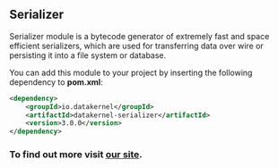 ## Serializer

Serializer module is a bytecode generator of extremely fast and space efficient serializers, which are used for 
transferring data over wire or persisting it into a file system or database.

You can add this module to your project by inserting the following dependency to **pom.xml**:
```xml
<dependency>
    <groupId>io.datakernel</groupId>
    <artifactId>datakernel-serializer</artifactId>
    <version>3.0.0</version>
</dependency>
```

### To find out more visit [our site](https://datakernel.io/docs/core/serializer.html).
